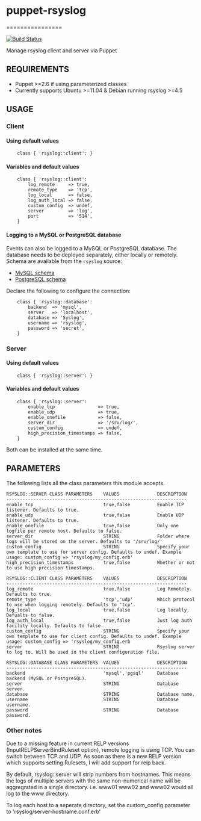 # puppet-rsyslog
================

[![Build Status](https://secure.travis-ci.org/saz/puppet-rsyslog.png?branch=master)](https://travis-ci.org/saz/puppet-rsyslog)

Manage rsyslog client and server via Puppet

## REQUIREMENTS

* Puppet >=2.6 if using parameterized classes
* Currently supports Ubuntu >=11.04 & Debian running rsyslog >=4.5

## USAGE

### Client

#### Using default values
```
    class { 'rsyslog::client': }
```

#### Variables and default values
```
    class { 'rsyslog::client':
        log_remote     => true,
        remote_type    => 'tcp',
        log_local      => false,
        log_auth_local => false,
        custom_config  => undef,
        server         => 'log',
        port           => '514',
    }
```

#### Logging to a MySQL or PostgreSQL database

Events can also be logged to a MySQL or PostgreSQL database. The database needs to be deployed separately, either locally or remotely. Schema are available from the `rsyslog` source:

  * [MySQL schema](http://git.adiscon.com/?p=rsyslog.git;a=blob_plain;f=plugins/ommysql/createDB.sql)
  * [PostgreSQL schema](http://git.adiscon.com/?p=rsyslog.git;a=blob_plain;f=plugins/ompgsql/createDB.sql)

Declare the following to configure the connection:
````
    class { 'rsyslog::database':
        backend  => 'mysql',
        server   => 'localhost',
        database => 'Syslog',
        username => 'rsyslog',
        password => 'secret',
    }
````
### Server

#### Using default values
```
    class { 'rsyslog::server': }
```

#### Variables and default values
```
    class { 'rsyslog::server':
        enable_tcp                => true,
        enable_udp                => true,
        enable_onefile            => false,
        server_dir                => '/srv/log/',
        custom_config             => undef,
        high_precision_timestamps => false,
    }
```

Both can be installed at the same time.

## PARAMETERS

The following lists all the class parameters this module accepts.

    RSYSLOG::SERVER CLASS PARAMETERS    VALUES              DESCRIPTION
    -------------------------------------------------------------------
    enable_tcp                          true,false          Enable TCP listener. Defaults to true.
    enable_udp                          true,false          Enable UDP listener. Defaults to true.
    enable_onefile                      true,false          Only one logfile per remote host. Defaults to false.
    server_dir                          STRING              Folder where logs will be stored on the server. Defaults to '/srv/log/'
    custom_config                       STRING              Specify your own template to use for server config. Defaults to undef. Example usage: custom_config => 'rsyslog/my_config.erb'
    high_precision_timestamps           true,false          Whether or not to use high precision timestamps.

    RSYSLOG::CLIENT CLASS PARAMETERS    VALUES              DESCRIPTION
    -------------------------------------------------------------------
    log_remote                          true,false          Log Remotely. Defaults to true.
    remote_type                         'tcp','udp'         Which protocol to use when logging remotely. Defaults to 'tcp'.
    log_local                           true,false          Log locally. Defualts to false.
    log_auth_local                      true,false          Just log auth facility locally. Defaults to false.
    custom_config                       STRING              Specify your own template to use for client config. Defaults to undef. Example usage: custom_config => 'rsyslog/my_config.erb
    server                              STRING              Rsyslog server to log to. Will be used in the client configuration file.

    RSYSLOG::DATABASE CLASS PARAMETERS  VALUES              DESCRIPTION
    -------------------------------------------------------------------
    backend                             'mysql','pgsql'     Database backend (MySQL or PostgreSQL).
    server                              STRING              Database server.
    database                            STRING              Database name.
    username                            STRING              Database username.
    password                            STRING              Database password.

### Other notes

Due to a missing feature in current RELP versions (InputRELPServerBindRuleset option),
remote logging is using TCP. You can switch between TCP and UDP. As soon as there is
a new RELP version which supports setting Rulesets, I will add support for relp back.

By default, rsyslog::server will strip numbers from hostnames. This means the logs of 
multiple servers with the same non-numerical name will be aggregrated in a single 
directory. i.e. www01 www02 and www02 would all log to the www directory.

To log each host to a seperate directory, set the custom_config parameter to 
'rsyslog/server-hostname.conf.erb'
